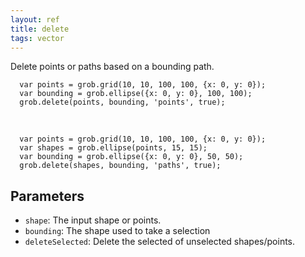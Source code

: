 ```yaml
---
layout: ref
title: delete
tags: vector
---
```

Delete points or paths based on a bounding path.

      var points = grob.grid(10, 10, 100, 100, {x: 0, y: 0});
      var bounding = grob.ellipse({x: 0, y: 0}, 100, 100);
      grob.delete(points, bounding, 'points', true);

<br>

      var points = grob.grid(10, 10, 100, 100, {x: 0, y: 0});
      var shapes = grob.ellipse(points, 15, 15);
      var bounding = grob.ellipse({x: 0, y: 0}, 50, 50);
      grob.delete(shapes, bounding, 'paths', true);

## Parameters
- `shape`: The input shape or points.
- `bounding`: The shape used to take a selection
- `deleteSelected`: Delete the selected of unselected shapes/points.

